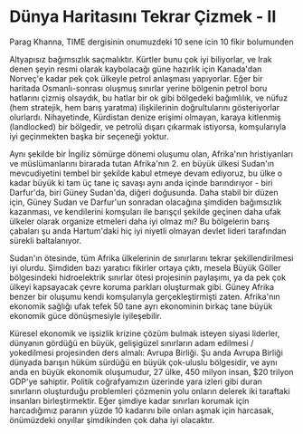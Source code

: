 # Dünya Haritasını Tekrar Çizmek - II

Parag Khanna, TIME dergisinin onumuzdeki 10 sene icin 10 fikir bolumunden

Altyapısız bağımsızlık saçmalıktır. Kürtler bunu çok iyi biliyorlar, ve Irak denen şeyin resmi olarak kaybolacağı güne hazırlık için Kanada'dan Norveç'e kadar pek çok ülkeyle petrol anlaşması yapıyorlar. Eğer bir haritada Osmanlı-sonrası oluşmuş sınırlar yerine bölgenin petrol boru hatlarını çizmiş olsaydık, bu hatlar bir ok gibi bölgedeki bağımlılık, ve nüfuz (hem stratejik, hem barış yaratma) ilişkilerinin doğrultularını gösteriyorlar olurlardı. Nihayetinde, Kürdistan denize erişimi olmayan, karaya kitlenmiş (landlocked) bir bölgedir, ve petrolü dışarı çıkarmak istiyorsa, komşularıyla iyi geçinmekten başka bir seçeneği yoktur.

Aynı şekilde bir İngiliz sömürge dönemi oluşumu olan, Afrika'nın hristiyanları ve müslümanlarını birarada tutan Afrika'nın 2. en büyük ülkesi Sudan'ın mevcudiyetini tembel bir şekilde kabul etmeye devam ediyoruz, bu ülke o kadar büyük ki tam üç tane iç savaşı aynı anda içinde barındırıyor - biri Darfur'da, biri Güney Sudan'da, diğeri doğusunda. Daha stabil bir düzen için, Güney Sudan ve Darfur'un sonradan olacağına şimdiden bağımsızlık kazanması, ve kendilerini komşuları ile barışçıl şekilde geçinen daha ufak ülkeler olarak organize etmeleri daha iyi olmaz mı? Bu bölgelerin barış çabaları şu anda Hartum'daki hiç iyi niyetli olmayan devlet lideri tarafından sürekli baltalanıyor.

Sudan'ın ötesinde, tüm Afrika ülkelerinin de sınırlarını tekrar şekillendirilmesi iyi olurdu. Şimdiden bazı yaratıcı fikirler ortaya çıktı, mesela Büyük Göller bölgesindeki hidroelektrik sınırlar ötesi projesinin paylaşımı, ya da pek çok ülkeyi kapsayacak çevre koruma parkları oluşturmak gibi. Güney Afrika benzer bir oluşumu kendi komşularıyla gerçekleştirmişti zaten. Afrika'nın ekonomik sağlığı ufak tefek 50 tane ayrı ekonominin birkaç tane büyük ekonomik güce dönüşmesiyle iyileşebilir.

Küresel ekonomik ve işsizlik krizine çözüm bulmak isteyen siyasi liderler, dünyanın gördüğü en büyük, gelişigüzel sınırların adam edilmesi / yokedilmesi projesinden ders almalı: Avrupa Birliği. Şu anda Avrupa Birliği dünyada barışın hüküm sürdüğü en büyük çok-uluslu bölgesidir, ve aynı anda en büyük ekonomik oluşumudur, 27 ülke, 450 milyon insan, $20 trilyon GDP'ye sahiptir. Politik coğrafyamızın üzerinde yara izleri gibi duran sınırların oluşturduğu problemleri çözmenin yolu onların delerek iki taraftaki insanları birleştirmektir. Eğer şimdiye kadar sınırları korumak için harcadığımız paranın yüzde 10 kadarını bile onları aşmak için harcasak, önümüzdeki onyıllar şimdikinden çok daha iyi olacaktır.

